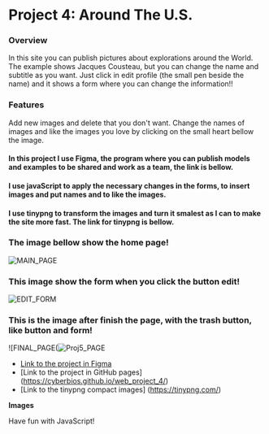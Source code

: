# Project 4: Around The U.S.

### Overview
In this site you can publish pictures about explorations around the World. The example shows Jacques Cousteau, but you can change the name and subtitle
as you want. Just click in edit profile (the small pen beside the name) and it shows a form where you can change the information!!
### Features
Add new images and delete that you don't want. Change the names of images and like the images you love by clicking on the small heart bellow the image.

#### In this project I use Figma, the program where you can publish models and examples to be shared and work as a team, the link is bellow.
#### I use javaScript to apply the necessary changes in the forms, to insert images and put names and to like the images.
#### I use tinypng to transform the images and turn it smalest as I can to make the site more fast. The link for tinypng is bellow.

### The image bellow show the home page!
![MAIN_PAGE](https://user-images.githubusercontent.com/15382289/192146692-6ce7f060-589c-43aa-a692-04639b08b3c8.png)

### This image show the form when you click the button edit!
![EDIT_FORM](https://user-images.githubusercontent.com/15382289/192146691-0632bb96-6f71-41eb-b858-3e7cec05756d.png)

### This is the image after finish the page, with the trash button, like button and form!
![FINAL_PAGE(![Proj5_PAGE](https://user-images.githubusercontent.com/15382289/195344975-c0f965aa-2cbe-42e8-966f-f23acc48c13f.png)




* [Link to the project in Figma](https://www.figma.com/file/SurN1jaeEQIhuZEDMhmWWf/Sprint-4-Around-The-U.S.-desktop-mobile?node-id=0%3A1)
* [Link to the project in GitHub pages] (https://cyberbios.github.io/web_project_4/)
* [Link to the tinypng compact images] (https://tinypng.com/)

**Images**


Have fun with JavaScript!
